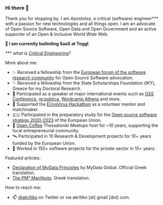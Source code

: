 ### Hi there 👋

Thank you for stopping by. I am Apostolos, a critical (software) engineer*** with a passion for new technologies and all things open. I am an advocate of Open Source Software, Open Data and Open Government and an active supporter of an Open & Inclusive World Wide Web. 

**🔭 I am currently builnding SaaS at Toggl**.

_*** what is [Critical Engineering](https://criticalengineering.org/)?_

More about me:
  
- ✨ Received a fellowship from the [European forum of the software research community](https://www.swforum.eu/) for Open Source Software advocation. 
- ✨ Received a fellowship from the State Scholarships Foundation (ΙΚΥ), Greece for my Doctoral Research.
- 🎤 Participated as a speaker at major international events such as [OSS Conference](https://www.youtube.com/watch?v=VPRIgfU7C8w), [re:publica](https://www.youtube.com/watch?v=ORx2HQUuq14), [Wordcamp Athens](https://www.youtube.com/watch?v=b39iyhF9Dkk) and more.
- 🌱 Supported the [EUvsVirus Hackathon](https://www.euvsvirus.org/) as a volunteer mentor and matchmaker.
- 🇪🇺 Participated in the preparatory study for the [Open source software strategy 2020-2023](https://commission.europa.eu/about-european-commission/departments-and-executive-agencies/informatics/open-source-software-strategy_en) of the European Union.
- 🌱 [Open Coffee](https://opencoffee.gr/about/) Thessaloniki Meetups host for ~10 years, supporting the local entrepreneurial community.
- 🛰 Participated in 10 Research & Development projects for 10+ years funded by the European Union.
- 🏬 Worked in 150+ software projects for the private sector in 10+ years. 

Featured articles:

- [Declaration of MyData Principles](https://oldwww.mydata.org/declaration/greek/) by MyData Global. Official Greek translation.
- [The PM² Manifesto](https://apostolos.kritikos.me/2020/05/pm2-manifesto-europe/). Greek translation.

How to reach me: 

- 📫 [@akritiko](https://twitter.com/akritiko) on Twitter or via akritiko [at] gmail [dot] com.

<!--
**akritiko/akritiko** is a ✨ _special_ ✨ repository because its `README.md` (this file) appears on your GitHub profile.

Here are some ideas to get you started:

- 🔭 I’m currently working on ...
- 🌱 I’m currently learning ...
- 👯 I’m looking to collaborate on ...
- 🤔 I’m looking for help with ...
- 💬 Ask me about ...
- 📫 How to reach me: ...
- 😄 Pronouns: ...
- ⚡ Fun fact: ...
-->
